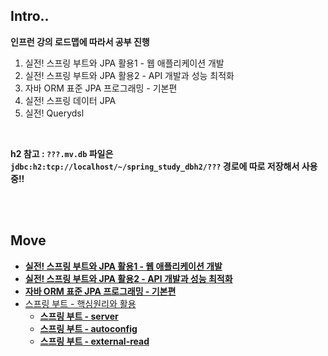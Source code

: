 ## Intro..

**인프런 강의 로드맵에 따라서 공부 진행**

1. 실전! 스프링 부트와 JPA 활용1 - 웹 애플리케이션 개발
3. 실전! 스프링 부트와 JPA 활용2 - API 개발과 성능 최적화
3. 자바 ORM 표준 JPA 프로그래밍 - 기본편
4. 실전! 스프링 데이터 JPA
5. 실전! Querydsl

<br>

**h2 참고 : `???.mv.db` 파일은 `jdbc:h2:tcp://localhost/~/spring_study_dbh2/???` 경로에 따로 저장해서 사용중!!**

<br><br>

## Move

* **[실전! 스프링 부트와 JPA 활용1 - 웹 애플리케이션 개발](./spring_study_1/jpashop)**
* **[실전! 스프링 부트와 JPA 활용2 - API 개발과 성능 최적화](./spring_study_2/jpashop)**
* **[자바 ORM 표준 JPA 프로그래밍 - 기본편](./spring_study_3)**
* [스프링 부트 - 핵심원리와 활용](./spring_study_6)
  * **[스프링 부트 - server](./spring_study_6/server/)**
  * **[스프링 부트 - autoconfig](./spring_study_6/memory/project-v2)**
  * **[스프링 부트 - external-read](./spring_study_6/external-read/)**

